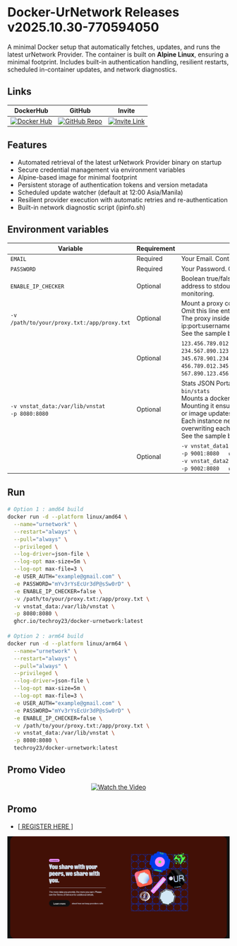 # Docker-UrNetwork Releases v2025.10.30-770594050
A minimal Docker setup that automatically fetches, updates, and runs the latest urNetwork Provider. The container is built on **Alpine Linux**, ensuring a minimal footprint. Includes built-in authentication handling, resilient restarts, scheduled in-container updates, and network diagnostics.

## Links
| DockerHub | GitHub | Invite |
|----------|----------|----------|
| [![Docker Hub](https://img.shields.io/badge/ㅤ-View%20on%20Docker%20Hub-blue?logo=docker&style=for-the-badge)](https://hub.docker.com/r/techroy23/docker-urnetwork) | [![GitHub Repo](https://img.shields.io/badge/ㅤ-View%20on%20GitHub-black?logo=github&style=for-the-badge)](https://github.com/techroy23/Docker-UrNetwork) | [![Invite Link](https://img.shields.io/badge/ㅤ-Join%20UrNetwork%20Now-brightgreen?logo=linktree&style=for-the-badge)](https://ur.io/c?bonus=0MYG84) |

## Features
- Automated retrieval of the latest urNetwork Provider binary on startup
- Secure credential management via environment variables
- Alpine-based image for minimal footprint
- Persistent storage of authentication tokens and version metadata
- Scheduled update watcher (default at 12:00 Asia/Manila)
- Resilient provider execution with automatic retries and re-authentication
- Built-in network diagnostic script (ipinfo.sh)

## Environment variables
| Variable | Requirement | Description |
|----------|-------------|-------------|
| `EMAIL`  | Required    | Your Email. Container exits if not provided. |
| `PASSWORD`  | Required    | Your Password. Container exits if not provided. |
| `ENABLE_IP_CHECKER` | Optional | Boolean true/false : Checks and prints your public IPv4 address to stdout visible directly in Docker logs for easy monitoring. |
| `-v /path/to/your/proxy.txt:/app/proxy.txt`  | Optional | Mount a proxy configuration file from host to container.<br>Omit this line entirely if you don't want to use a proxy.<br>The proxy inside the proxy.txt should have this format ip:port:username:password.<br>See the sample below. one proxy per line. |
| | Optional | `123.456.789.012:55555:myproxyusername:myproxypassword`<br>`234.567.890.123:44444:myproxyusername:myproxypassword`<br>`345.678.901.234:33333:myproxyusername:myproxypassword`<br>`456.789.012.345:22222:myproxyusername:myproxypassword`<br>`567.890.123.456:11111:myproxyusername:myproxypassword` |
| `-v vnstat_data:/var/lib/vnstat`<br>`-p 8080:8080` | Optional | Stats JSON Portal = `http://localhost:port/cgi-bin/stats` <br>Mounts a docker volume `vnstat_data` to `/var/lib/vnstat`. <br>Mounting it ensures data history persists across restarts or image updates. <br>Each instance needs its own volume and port to avoid overwriting each other’s data.<br>See the sample below. |
| | Optional | `-v vnstat_data1:/var/lib/vnstat`  # for first container <br>`-p 9001:8080   # Host port 8081`  # for first container <br>`-v vnstat_data2:/var/lib/vnstat`  # for second container <br>`-p 9002:8080   # Host port 9000`  # for second container |

## Run
```sh
# Option 1 : amd64 build
docker run -d --platform linux/amd64 \
  --name="urnetwork" \
  --restart="always" \
  --pull="always" \
  --privileged \
  --log-driver=json-file \
  --log-opt max-size=5m \
  --log-opt max-file=3 \
  -e USER_AUTH="example@gmail.com" \
  -e PASSWORD="mYv3rYsEcUr3dP@sSw0rD" \
  -e ENABLE_IP_CHECKER=false \
  -v /path/to/your/proxy.txt:/app/proxy.txt \
  -v vnstat_data:/var/lib/vnstat \
  -p 8080:8080 \
  ghcr.io/techroy23/docker-urnetwork:latest

# Option 2 : arm64 build
docker run -d --platform linux/arm64 \
  --name="urnetwork" \
  --restart="always" \
  --pull="always" \
  --privileged \
  --log-driver=json-file \
  --log-opt max-size=5m \
  --log-opt max-file=3 \
  -e USER_AUTH="example@gmail.com" \
  -e PASSWORD="mYv3rYsEcUr3dP@sSw0rD" \
  -e ENABLE_IP_CHECKER=false \
  -v /path/to/your/proxy.txt:/app/proxy.txt \
  -v vnstat_data:/var/lib/vnstat \
  -p 8080:8080 \
  techroy23/docker-urnetwork:latest
```

## Promo Video
<div align="center">
  <a href="https://www.youtube.com/watch?v=E1tXbiLSU2I">
    <img src="https://img.youtube.com/vi/E1tXbiLSU2I/0.jpg" alt="Watch the Video">
  </a>
</div>

## Promo
<ul><li><a href="https://ur.io/c?bonus=0MYG84"> [ REGISTER HERE ] </a></li></ul>
<div align="center">
  <a href="https://ur.io/c?bonus=0MYG84">
    <img src="screenshot/img0.png" alt="Alt text">
  </a>
</div>
